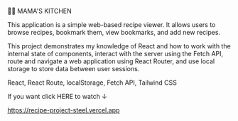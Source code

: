 👩‍🍳 MAMA'S KITCHEN

This application is a simple web-based recipe viewer. It allows users to browse recipes, bookmark them, view bookmarks, and add new recipes.

This project demonstrates my knowledge of React and how to work with the internal state of components, interact with the server using the Fetch API, route and navigate a web application using React Router, and use local storage to store data between user sessions.

React, React Route, localStorage, Fetch API, Tailwind CSS

If you want click HERE to watch ↓

https://recipe-project-steel.vercel.app
